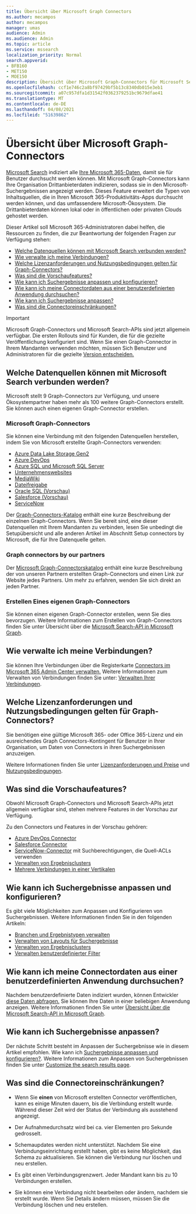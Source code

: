 ```yaml
---
title: Übersicht über Microsoft Graph Connectors
ms.author: mecampos
author: mecampos
manager: umas
audience: Admin
ms.audience: Admin
ms.topic: article
ms.service: mssearch
localization_priority: Normal
search.appverid:
- BFB160
- MET150
- MOE150
description: Übersicht über Microsoft Graph-Connectors für Microsoft Search
ms.openlocfilehash: ccf1e746c2a8bf97429bf5b13c8340db015e3eb1
ms.sourcegitcommit: a07c957dfa1d31542f0362379251bc9679dfae41
ms.translationtype: MT
ms.contentlocale: de-DE
ms.lasthandoff: 04/08/2021
ms.locfileid: "51639862"
---
```

<!---Previous ms.author: monaray --->

# <a name="overview-of-microsoft-graph-connectors"></a>Übersicht über Microsoft Graph-Connectors

[Microsoft Search](./overview-microsoft-search.md) indiziert alle [Ihre Microsoft 365-Daten,](https://www.microsoft.com/microsoft-365) damit sie für Benutzer durchsucht werden können. Mit Microsoft Graph-Connectors kann Ihre Organisation Drittanbieterdaten indizieren, sodass sie in den Microsoft-Suchergebnissen angezeigt werden. Dieses Feature erweitert die Typen von Inhaltsquellen, die in Ihren Microsoft 365-Produktivitäts-Apps durchsucht werden können, und das umfassendere Microsoft-Ökosystem. Die Drittanbieterdaten können lokal oder in öffentlichen oder privaten Clouds gehostet werden.

<!---link Microsoft Graph reference in line 19 when we have access to relevant documentation--->

Dieser Artikel soll Microsoft 365-Administratoren dabei helfen, die Ressourcen zu finden, die zur Beantwortung der folgenden Fragen zur Verfügung stehen:

* [Welche Datenquellen können mit Microsoft Search verbunden werden?](#what-data-sources-can-be-connected-to-microsoft-search)
* [Wie verwalte ich meine Verbindungen?](#how-do-i-manage-my-connections)
* [Welche Lizenzanforderungen und Nutzungsbedingungen gelten für Graph-Connectors?](#what-are-the-license-requirements-and-terms-of-use-for-graph-connectors)
* [Was sind die Vorschaufeatures?](#what-are-the-preview-features)
* [Wie kann ich Suchergebnisse anpassen und konfigurieren?](#how-do-i-customize-and-configure-search-results)
* [Wie kann ich meine Connectordaten aus einer benutzerdefinierten Anwendung durchsuchen?](#how-do-i-search-my-connector-data-from-a-custom-application)
* [Wie kann ich Suchergebnisse anpassen?](#how-do-i-customize-search-results)
* [Was sind die Connectoreinschränkungen?](#what-are-the-connector-limitations)

<!---Modify to another note that is more accurate after rollout completion--->
> [!IMPORTANT]
> Microsoft Graph-Connectors und Microsoft Search-APIs sind jetzt allgemein verfügbar. Die ersten Rollouts sind für Kunden, die für die gezielte Veröffentlichung konfiguriert sind. Wenn Sie einen Graph-Connector in Ihrem Mandanten verwenden möchten, müssen Sich Benutzer und Administratoren für die gezielte [Version entscheiden.](/microsoft-365/admin/manage/release-options-in-office-365?preserve-view=true&view=o365-worldwide)

<!---Add Value, scenario, example, and/or graphic in December updates--->
<!---Probably remove architecture section below
## Architecture

The following architectural diagram of the Microsoft Graph platform shows how Graph connector content flows through content indexing to user results in [Microsoft Search](./overview-microsoft-search.md) clients. The rest of this section explains each of the key building blocks in the diagram.

![Diagram: on-premises and cloud-based data is pulled by connectors and indexed by the Microsoft Search API, and then the Microsoft Search service delivers the results to users.](media/connectors-overview/highlevel-connectors.png)
Graph connectors can pull data from cloud-based (SaaS) data sources and on-premises data stores. The above diagram shows connections to only two data sources, but you can add connections to up ten sources per tenant.

The Microsoft Graph Connectors API instantiates one connection per data source. Then, the API indexes and stores the data. Established connections interact with Microsoft Search, so users can get search results.

You can use the Microsoft 365 [admin center](https://admin.microsoft.com) to setup and manage any of the Graph connectors by Microsoft. The admin center has a simple user interface that makes it easy to establish the connection to your data source, and monitor connection status and utilization.

***Edit paragraph below***
To create a **connection** to a data source, admins need authenticated access to the data and the entire content repository. The data is fed to the graph connector service for indexing.--->

## <a name="what-data-sources-can-be-connected-to-microsoft-search"></a>Welche Datenquellen können mit Microsoft Search verbunden werden?

Microsoft stellt 9 Graph-Connectors zur Verfügung, und unsere Ökosystempartner haben mehr als 100 weitere Graph-Connectors erstellt. Sie können auch einen eigenen Graph-Connector erstellen.

### <a name="graph-connectors-by-microsoft"></a>Microsoft Graph-Connectors

Sie können eine Verbindung mit den folgenden Datenquellen herstellen, indem Sie von Microsoft erstellte Graph-Connectors verwenden:

<!---Add links below when new docs are created--->
* [Azure Data Lake Storage Gen2](azure-data-lake-connector.md)
* [Azure DevOps](azure-devops-connector.md)
* [Azure SQL und Microsoft SQL Server](MSSQL-connector.md)
* [Unternehmenswebsites](enterprise-web-connector.md)
* [MediaWiki](mediawiki-connector.md)
* [Dateifreigabe](fileshare-connector.md)
* [Oracle SQL (Vorschau)](OracleSQL-connector.md)
* [Salesforce (Vorschau)](salesforce-connector.md)
* [ServiceNow](servicenow-connector.md)

Der [Graph-Connectors-Katalog](connectors-gallery.md) enthält eine kurze Beschreibung der einzelnen Graph-Connectors. Wenn Sie bereit sind, eine dieser Datenquellen mit Ihrem Mandanten [](configure-connector.md) zu verbinden, lesen Sie unbedingt die Setupübersicht und alle anderen Artikel im Abschnitt Setup connectors by Microsoft, die für Ihre Datenquelle gelten.

### <a name="graph-connectors-by-our-partners"></a>Graph connectors by our partners

Der [Microsoft Graph-Connectorskatalog](connectors-gallery.md) enthält eine kurze Beschreibung der von unseren Partnern erstellten Graph-Connectors und einen Link zur Website jedes Partners. Um mehr zu erfahren, wenden Sie sich direkt an jeden Partner.

### <a name="build-your-own-graph-connector"></a>Erstellen Eines eigenen Graph-Connectors

Sie können einen eigenen Graph-Connector erstellen, wenn Sie dies bevorzugen. Weitere Informationen zum Erstellen von Graph-Connectors finden Sie unter Übersicht über die [Microsoft Search-API in Microsoft Graph](/graph/search-concept-overview).

## <a name="how-do-i-manage-my-connections"></a>Wie verwalte ich meine Verbindungen?

Sie können Ihre Verbindungen über die Registerkarte [Connectors im](https://admin.microsoft.com/Adminportal/Home#/MicrosoftSearch/Connectors) [Microsoft 365 Admin Center verwalten.](https://admin.microsoft.com/) Weitere Informationen zum Verwalten von Verbindungen finden Sie unter: [Verwalten Ihrer Verbindungen](manage-connector.md).

## <a name="what-are-the-license-requirements-and-terms-of-use-for-graph-connectors"></a>Welche Lizenzanforderungen und Nutzungsbedingungen gelten für Graph-Connectors?

Sie benötigen eine gültige Microsoft 365- oder Office 365-Lizenz und ein ausreichendes Graph Connectors-Kontingent für Benutzer in Ihrer Organisation, um Daten von Connectors in ihren Suchergebnissen anzuzeigen.

Weitere Informationen finden Sie unter [Lizenzanforderungen und Preise](licensing.md) und [Nutzungsbedingungen](terms-of-use.md).

## <a name="what-are-the-preview-features"></a>Was sind die Vorschaufeatures?

Obwohl Microsoft Graph-Connectors und Microsoft Search-APIs jetzt allgemein verfügbar sind, stehen mehrere Features in der Vorschau zur Verfügung.

Zu den Connectors und Features in der Vorschau gehören:

* [Azure DevOps Connector](azure-devops-connector.md)
* [Salesforce Connector](salesforce-connector.md)
* [ServiceNow-Connector](servicenow-connector.md) mit Suchberechtigungen, die Quell-ACLs verwenden
* [Verwalten von Ergebnisclusters](result-cluster.md)
* [Mehrere Verbindungen in einer Vertikalen](customize-search-page.md#multiple-connections-in-a-vertical)

## <a name="how-do-i-customize-and-configure-search-results"></a>Wie kann ich Suchergebnisse anpassen und konfigurieren?

Es gibt viele Möglichkeiten zum Anpassen und Konfigurieren von Suchergebnissen. Weitere Informationen finden Sie in den folgenden Artikeln:

* [Branchen und Ergebnistypen verwalten](customize-search-page.md)
* [Verwalten von Layouts für Suchergebnisse](customize-results-layout.md)
* [Verwalten von Ergebnisclusters](result-cluster.md)
* [Verwalten benutzerdefinierter Filter](custom-filters.md)

## <a name="how-do-i-search-my-connector-data-from-a-custom-application"></a>Wie kann ich meine Connectordaten aus einer benutzerdefinierten Anwendung durchsuchen?

Nachdem benutzerdefinierte Daten indiziert wurden, können Entwickler [diese Daten abfragen.](/graph/search-concept-custom-types) Sie können Ihre Daten in einer beliebigen Anwendung anzeigen. Weitere Informationen finden Sie unter [Übersicht über die Microsoft Search-API in Microsoft Graph](/graph/search-concept-overview).

## <a name="how-do-i-customize-search-results"></a>Wie kann ich Suchergebnisse anpassen?

Der nächste Schritt besteht im Anpassen der Suchergebnisse wie in diesem Artikel empfohlen. Wie kann ich [Suchergebnisse anpassen und konfigurieren?](#how-do-i-customize-and-configure-search-results). Weitere Informationen zum Anpassen von Suchergebnissen finden Sie unter [Customize the search results page](customize-search-page.md).

## <a name="what-are-the-connector-limitations"></a>Was sind die Connectoreinschränkungen?

* Wenn Sie **einen** von Microsoft erstellten Connector veröffentlichen, kann es einige Minuten dauern, bis die Verbindung erstellt wurde. Während dieser Zeit wird der Status der Verbindung als ausstehend angezeigt.

* Der Aufnahmedurchsatz wird bei ca. vier Elementen pro Sekunde gedrosselt.

* Schemaupdates werden nicht unterstützt. Nachdem Sie eine Verbindungseinrichtung erstellt haben, gibt es keine Möglichkeit, das Schema zu aktualisieren. Sie können die Verbindung nur löschen und neu erstellen.

* Es gibt einen Verbindungsgrenzwert. Jeder Mandant kann bis zu 10 Verbindungen erstellen.

* Sie können eine Verbindung nicht bearbeiten oder ändern, nachdem sie erstellt wurde. Wenn Sie Details ändern müssen, müssen Sie die Verbindung löschen und neu erstellen.
